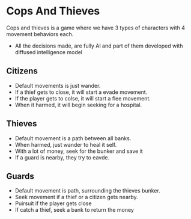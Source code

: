 # Cops And Thieves
Cops and thieves is a game where we have 3 types of characters with 4 movement behaviors each.
- All the decisions made, are fully AI and part of them developed with diffused intelligence model

## Citizens
- Default movements is just wander.
- If a thief gets to close, it will start a evade movement.
- If the player gets to colse, it will start a flee movement.
- When it harmed, it will begin seeking for a hospital.

## Thieves
- Default movement is a path between all banks.
- When harmed, just wander to heal it self.
- With a lot of money, seek for the bunker and save it
- If a guard is nearby, they try to eavde.

## Guards
- Default movement is path, surrounding the thieves bunker.
- Seek movement if a thief or a citizen gets nearby.
- Puirsuit if the player gets close
- If catch a thief, seek a bank to return the money

